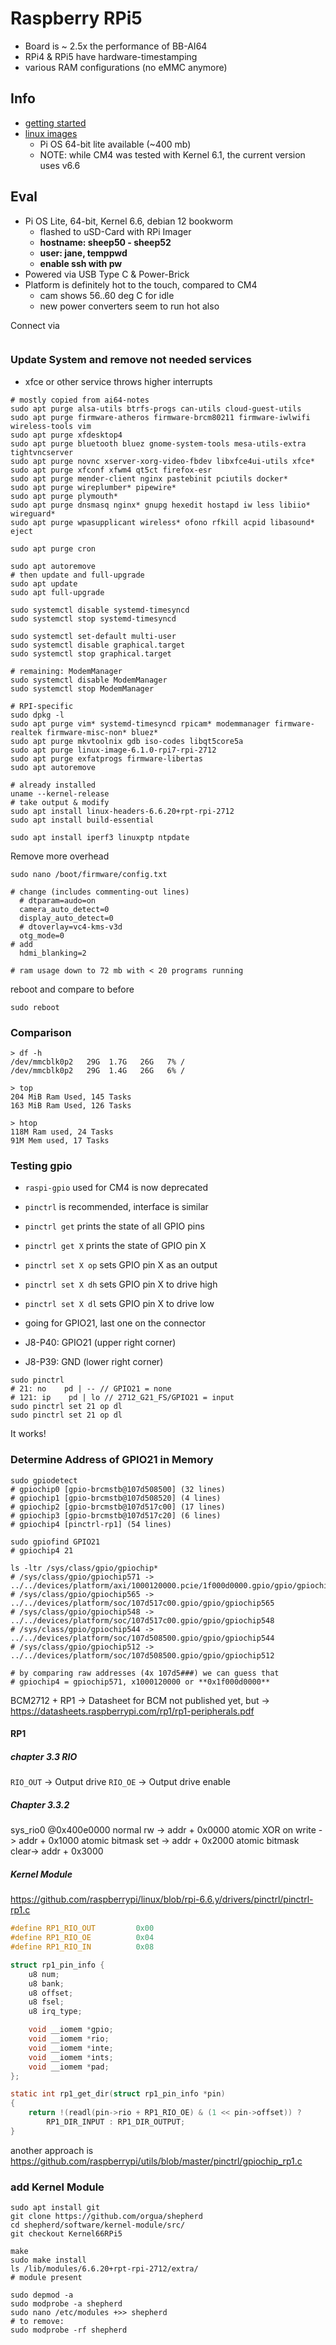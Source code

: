 # Raspberry RPi5

- Board is ~ 2.5x the performance of BB-AI64
- RPi4 & RPi5 have hardware-timestamping
- various RAM configurations (no eMMC anymore)

## Info

- [getting started](https://www.raspberrypi.com/documentation/computers/getting-started.html)
- [linux images](https://www.raspberrypi.com/software/operating-systems/)
  - Pi OS 64-bit lite available (~400 mb)
  - NOTE: while CM4 was tested with Kernel 6.1, the current version uses v6.6

## Eval

- Pi OS Lite, 64-bit, Kernel 6.6, debian 12 bookworm
    - flashed to uSD-Card with RPi Imager
    - **hostname: sheep50 - sheep52**
    - **user: jane, temppwd**
    - **enable ssh with pw**
- Powered via USB Type C & Power-Brick
- Platform is definitely hot to the touch, compared to CM4 
  - cam shows 56..60 deg C for idle 
  - new power converters seem to run hot also

Connect via

```shell

```

### Update System and remove not needed services

- xfce or other service throws higher interrupts

```Shell
# mostly copied from ai64-notes
sudo apt purge alsa-utils btrfs-progs can-utils cloud-guest-utils
sudo apt purge firmware-atheros firmware-brcm80211 firmware-iwlwifi wireless-tools vim
sudo apt purge xfdesktop4
sudo apt purge bluetooth bluez gnome-system-tools mesa-utils-extra tightvncserver
sudo apt purge novnc xserver-xorg-video-fbdev libxfce4ui-utils xfce*
sudo apt purge xfconf xfwm4 qt5ct firefox-esr
sudo apt purge mender-client nginx pastebinit pciutils docker*
sudo apt purge wireplumber* pipewire*
sudo apt purge plymouth*
sudo apt purge dnsmasq nginx* gnupg hexedit hostapd iw less libiio* wireguard*
sudo apt purge wpasupplicant wireless* ofono rfkill acpid libasound* eject

sudo apt purge cron

sudo apt autoremove
# then update and full-upgrade
sudo apt update
sudo apt full-upgrade

sudo systemctl disable systemd-timesyncd
sudo systemctl stop systemd-timesyncd

sudo systemctl set-default multi-user
sudo systemctl disable graphical.target
sudo systemctl stop graphical.target

# remaining: ModemManager
sudo systemctl disable ModemManager
sudo systemctl stop ModemManager

# RPI-specific
sudo dpkg -l
sudo apt purge vim* systemd-timesyncd rpicam* modemmanager firmware-realtek firmware-misc-non* bluez*
sudo apt purge mkvtoolnix gdb iso-codes libqt5core5a
sudo apt purge linux-image-6.1.0-rpi7-rpi-2712
sudo apt purge exfatprogs firmware-libertas
sudo apt autoremove

# already installed
uname --kernel-release
# take output & modify 
sudo apt install linux-headers-6.6.20+rpt-rpi-2712
sudo apt install build-essential

sudo apt install iperf3 linuxptp ntpdate
```

Remove more overhead

```Shell
sudo nano /boot/firmware/config.txt

# change (includes commenting-out lines)
  # dtparam=audo=on
  camera_auto_detect=0
  display_auto_detect=0
  # dtoverlay=vc4-kms-v3d
  otg_mode=0
# add
  hdmi_blanking=2

# ram usage down to 72 mb with < 20 programs running
```

reboot and compare to before

```shell
sudo reboot
```


### Comparison

```shell
> df -h
/dev/mmcblk0p2   29G  1.7G   26G   7% /
/dev/mmcblk0p2   29G  1.4G   26G   6% /

> top
204 MiB Ram Used, 145 Tasks
163 MiB Ram Used, 126 Tasks

> htop
118M Ram used, 24 Tasks
91M Mem used, 17 Tasks
```

### Testing gpio

- `raspi-gpio` used for CM4 is now deprecated
- `pinctrl` is recommended, interface is similar



- `pinctrl get` prints the state of all GPIO pins
- `pinctrl get X` prints the state of GPIO pin X
- `pinctrl set X op` sets GPIO pin X as an output
- `pinctrl set X dh` sets GPIO pin X to drive high
- `pinctrl set X dl` sets GPIO pin X to drive low

- going for GPIO21, last one on the connector
- J8-P40: GPIO21 (upper right corner)
- J8-P39: GND (lower right corner)

```Shell
sudo pinctrl
# 21: no    pd | -- // GPIO21 = none
# 121: ip    pd | lo // 2712_G21_FS/GPIO21 = input
sudo pinctrl set 21 op dl
sudo pinctrl set 21 op dl
```

It works!

### Determine Address of GPIO21 in Memory

```Shell
sudo gpiodetect
# gpiochip0 [gpio-brcmstb@107d508500] (32 lines)
# gpiochip1 [gpio-brcmstb@107d508520] (4 lines)
# gpiochip2 [gpio-brcmstb@107d517c00] (17 lines)
# gpiochip3 [gpio-brcmstb@107d517c20] (6 lines)
# gpiochip4 [pinctrl-rp1] (54 lines)

sudo gpiofind GPIO21
# gpiochip4 21

ls -ltr /sys/class/gpio/gpiochip*
# /sys/class/gpio/gpiochip571 -> ../../devices/platform/axi/1000120000.pcie/1f000d0000.gpio/gpio/gpiochip571
# /sys/class/gpio/gpiochip565 -> ../../devices/platform/soc/107d517c00.gpio/gpio/gpiochip565
# /sys/class/gpio/gpiochip548 -> ../../devices/platform/soc/107d517c00.gpio/gpio/gpiochip548
# /sys/class/gpio/gpiochip544 -> ../../devices/platform/soc/107d508500.gpio/gpio/gpiochip544
# /sys/class/gpio/gpiochip512 -> ../../devices/platform/soc/107d508500.gpio/gpio/gpiochip512

# by comparing raw addresses (4x 107d5###) we can guess that
# gpiochip4 = gpiochip571, x1000120000 or **0x1f000d0000**
```

BCM2712 + RP1
-> Datasheet for BCM not published yet, but
-> https://datasheets.raspberrypi.com/rp1/rp1-peripherals.pdf

#### RP1

##### chapter 3.3 RIO

`RIO_OUT` -> Output drive
`RIO_OE` -> Output drive enable

##### Chapter 3.3.2

sys_rio0 @0x400e0000
normal rw           -> addr + 0x0000
atomic XOR on write -> addr + 0x1000
atomic bitmask set  -> addr + 0x2000
atomic bitmask clear-> addr + 0x3000

##### Kernel Module

https://github.com/raspberrypi/linux/blob/rpi-6.6.y/drivers/pinctrl/pinctrl-rp1.c
```c 
#define RP1_RIO_OUT			0x00
#define RP1_RIO_OE			0x04
#define RP1_RIO_IN			0x08

struct rp1_pin_info {
	u8 num;
	u8 bank;
	u8 offset;
	u8 fsel;
	u8 irq_type;

	void __iomem *gpio;
	void __iomem *rio;
	void __iomem *inte;
	void __iomem *ints;
	void __iomem *pad;
};

static int rp1_get_dir(struct rp1_pin_info *pin)
{
	return !(readl(pin->rio + RP1_RIO_OE) & (1 << pin->offset)) ?
		RP1_DIR_INPUT : RP1_DIR_OUTPUT;
}
```

another approach is https://github.com/raspberrypi/utils/blob/master/pinctrl/gpiochip_rp1.c



### add Kernel Module

```shell
sudo apt install git
git clone https://github.com/orgua/shepherd
cd shepherd/software/kernel-module/src/
git checkout Kernel66RPi5

make
sudo make install
ls /lib/modules/6.6.20+rpt-rpi-2712/extra/
# module present

sudo depmod -a
sudo modprobe -a shepherd
sudo nano /etc/modules +>> shepherd
# to remove:
sudo modprobe -rf shepherd
```
